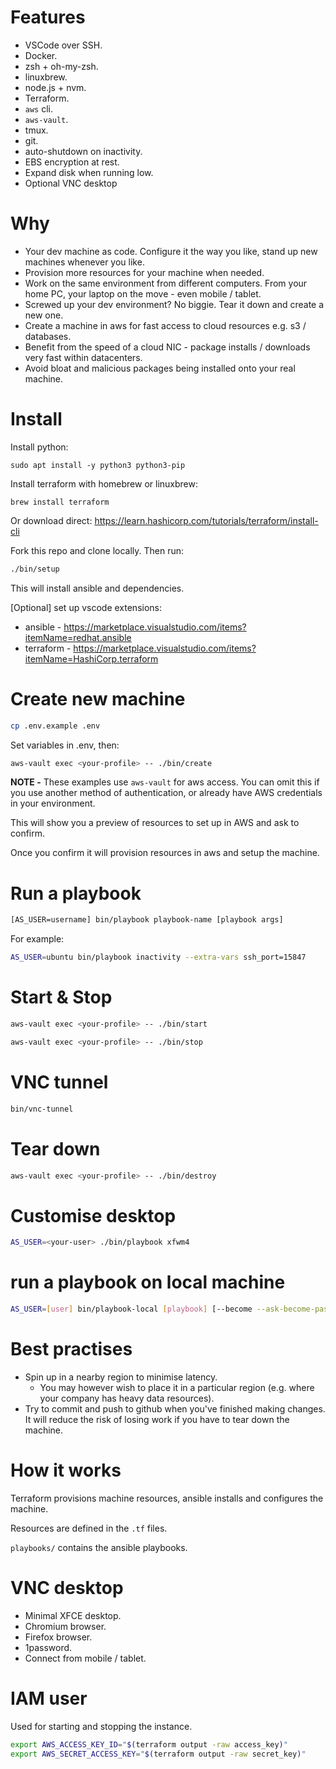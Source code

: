 # Features

* VSCode over SSH.
* Docker.
* zsh + oh-my-zsh.
* linuxbrew.
* node.js + nvm.
* Terraform.
* `aws` cli.
* `aws-vault`.
* tmux.
* git.
* auto-shutdown on inactivity.
* EBS encryption at rest.
* Expand disk when running low.
* Optional VNC desktop

# Why
* Your dev machine as code. Configure it the way you like, stand up new machines whenever you like.
* Provision more resources for your machine when needed.
* Work on the same environment from different computers. From your home PC, your laptop on the move - even mobile / tablet.
* Screwed up your dev environment? No biggie. Tear it down and create a new one.
* Create a machine in aws for fast access to cloud resources e.g. s3 / databases.
* Benefit from the speed of a cloud NIC - package installs / downloads very fast within datacenters.
* Avoid bloat and malicious packages being installed onto your real machine.

# Install

Install python:

    sudo apt install -y python3 python3-pip

Install terraform with homebrew or linuxbrew:

    brew install terraform

Or download direct: https://learn.hashicorp.com/tutorials/terraform/install-cli

Fork this repo and clone locally. Then run:

```bash
./bin/setup
```

This will install ansible and dependencies.

[Optional] set up vscode extensions:

  * ansible - https://marketplace.visualstudio.com/items?itemName=redhat.ansible
  * terraform - https://marketplace.visualstudio.com/items?itemName=HashiCorp.terraform

# Create new machine
```bash
cp .env.example .env
```

Set variables in .env, then:

```bash
aws-vault exec <your-profile> -- ./bin/create
```

**NOTE -**
These examples use `aws-vault` for aws access. You can omit this if you use another method of authentication, or already have AWS credentials in your environment.

This will show you a preview of resources to set up in AWS and ask to confirm.

Once you confirm it will provision resources in aws and setup the machine.

# Run a playbook
```bash
[AS_USER=username] bin/playbook playbook-name [playbook args]
```
For example:

```bash
AS_USER=ubuntu bin/playbook inactivity --extra-vars ssh_port=15847
```

# Start & Stop
```bash
aws-vault exec <your-profile> -- ./bin/start
```

```bash
aws-vault exec <your-profile> -- ./bin/stop
```

# VNC tunnel
```bash
bin/vnc-tunnel
```

# Tear down
```bash
aws-vault exec <your-profile> -- ./bin/destroy
```

# Customise desktop
```bash
AS_USER=<your-user> ./bin/playbook xfwm4
```

# run a playbook on local machine
```bash
AS_USER=[user] bin/playbook-local [playbook] [--become --ask-become-pass] [playbook args]
```

# Best practises
* Spin up in a nearby region to minimise latency.
  * You may however wish to place it in a particular region (e.g. where your company has heavy data resources).
* Try to commit and push to github when you've finished making changes. It will reduce the risk of losing work if you have to tear down the machine.

# How it works

Terraform provisions machine resources, ansible installs and configures the machine.

Resources are defined in the `.tf` files.

`playbooks/` contains the ansible playbooks.

# VNC desktop
* Minimal XFCE desktop.
* Chromium browser.
* Firefox browser.
* 1password.
* Connect from mobile / tablet.

# IAM user
Used for starting and stopping the instance.
```bash
export AWS_ACCESS_KEY_ID="$(terraform output -raw access_key)"
export AWS_SECRET_ACCESS_KEY="$(terraform output -raw secret_key)"
```
